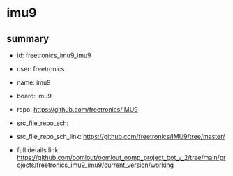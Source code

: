 # imu9
 
## summary 
* id: freetronics_imu9_imu9
* user: freetronics
* name: imu9
* board: imu9
* repo: https://github.com/freetronics/IMU9



* src_file_repo_sch: 
* src_file_repo_sch_link: https://github.com/freetronics/IMU9/tree/master/
* full details link: https://github.com/oomlout/oomlout_oomp_project_bot_v_2/tree/main/projects/freetronics_imu9_imu9/current_version/working  







